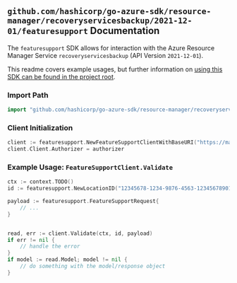 
## `github.com/hashicorp/go-azure-sdk/resource-manager/recoveryservicesbackup/2021-12-01/featuresupport` Documentation

The `featuresupport` SDK allows for interaction with the Azure Resource Manager Service `recoveryservicesbackup` (API Version `2021-12-01`).

This readme covers example usages, but further information on [using this SDK can be found in the project root](https://github.com/hashicorp/go-azure-sdk/tree/main/docs).

### Import Path

```go
import "github.com/hashicorp/go-azure-sdk/resource-manager/recoveryservicesbackup/2021-12-01/featuresupport"
```


### Client Initialization

```go
client := featuresupport.NewFeatureSupportClientWithBaseURI("https://management.azure.com")
client.Client.Authorizer = authorizer
```


### Example Usage: `FeatureSupportClient.Validate`

```go
ctx := context.TODO()
id := featuresupport.NewLocationID("12345678-1234-9876-4563-123456789012", "locationValue")

payload := featuresupport.FeatureSupportRequest{
	// ...
}


read, err := client.Validate(ctx, id, payload)
if err != nil {
	// handle the error
}
if model := read.Model; model != nil {
	// do something with the model/response object
}
```
